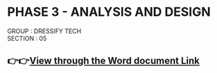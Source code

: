 # PHASE 3 - ANALYSIS AND DESIGN
GROUP : DRESSIFY TECH<br>
SECTION : 05

## 👉👉[View through the Word document Link](https://1drv.ms/w/c/47b26a047cbae1be/ETh690GzWhVIuEhsfexK344BOZlaz1Q4oUL9mtSgc4dOAA?e=nr3YYo)
